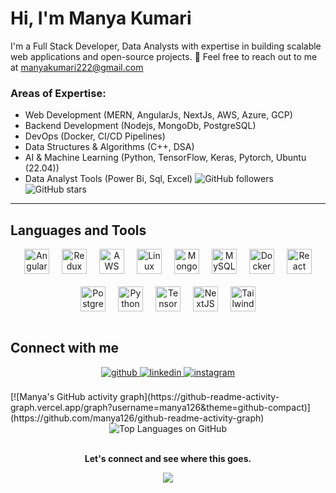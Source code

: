 # **Hi, I'm Manya Kumari**  
I'm a Full Stack Developer, Data Analysts with expertise in building scalable web applications and open-source projects. 📧 Feel free to reach out to me at manyakumari222@gmail.com   

### Areas of Expertise: 
- Web Development (MERN, AngularJs, NextJs, AWS, Azure, GCP)
- Backend Development (Nodejs, MongoDb, PostgreSQL)
- DevOps (Docker, CI/CD Pipelines)
- Data Structures & Algorithms (C++, DSA)
- AI & Machine Learning (Python, TensorFlow, Keras, Pytorch, Ubuntu (22.04))
- Data Analyst Tools (Power Bi, Sql, Excel)
![GitHub followers](https://img.shields.io/github/followers/manya126?label=Follow&style=social)
![GitHub stars](https://img.shields.io/github/stars/manya126?label=Stars&style=social)

---


## Languages and Tools  
<div align="center" style="display: flex; flex-wrap: wrap; justify-content: center; gap: 20px;">

  <img src="https://profilinator.rishav.dev/skills-assets/angularjs-original.svg" alt="Angular" height="40" />
  <img src="https://profilinator.rishav.dev/skills-assets/redux-original.svg" alt="Redux" height="40" />
  <img src="https://profilinator.rishav.dev/skills-assets/amazonwebservices-original-wordmark.svg" alt="AWS" height="40" />
  <img src="https://profilinator.rishav.dev/skills-assets/linux-original.svg" alt="Linux" height="40" />
  <img src="https://profilinator.rishav.dev/skills-assets/mongodb-original-wordmark.svg" alt="MongoDB" height="40" />
  <img src="https://profilinator.rishav.dev/skills-assets/mysql-original-wordmark.svg" alt="MySQL" height="40" />
  <img src="https://profilinator.rishav.dev/skills-assets/docker-original-wordmark.svg" alt="Docker" height="40" />
  <img src="https://profilinator.rishav.dev/skills-assets/react-original-wordmark.svg" alt="React" height="40" />
  <img src="https://profilinator.rishav.dev/skills-assets/postgresql-original-wordmark.svg" alt="PostgreSQL" height="40" />
  <img src="https://profilinator.rishav.dev/skills-assets/python-original.svg" alt="Python" height="40" />
  <img src="https://profilinator.rishav.dev/skills-assets/tensorflow-icon.svg" alt="TensorFlow" height="40" />
  <img src="https://profilinator.rishav.dev/skills-assets/nextjs.png" alt="NextJS" height="40" />
  <img src="https://profilinator.rishav.dev/skills-assets/tailwindcss.svg" alt="Tailwind CSS" height="40" />

</div>


<br/>  


## Connect with me  
<div align="center">
  <a href="https://github.com/manya126" target="_blank">
    <img src="https://img.shields.io/badge/github-%2324292e.svg?&style=for-the-badge&logo=github&logoColor=white" alt="github" style="margin-bottom: 5px;" />
  </a>
  <a href="https://www.linkedin.com/in/manya-kumari-7a1870238/" target="_blank">
    <img src="https://img.shields.io/badge/linkedin-%230077B5.svg?&style=for-the-badge&logo=linkedin&logoColor=white" alt="linkedin" style="margin-bottom: 5px;" />
  </a>
  <a href="https://www.instagram.com/manya_k_19/" target="_blank">
    <img src="https://img.shields.io/badge/instagram-%23E4405F.svg?&style=for-the-badge&logo=instagram&logoColor=white" alt="instagram" style="margin-bottom: 5px;" />
  </a>  
</div>
  
  

<br/>  
[![Manya's GitHub activity graph](https://github-readme-activity-graph.vercel.app/graph?username=manya126&theme=github-compact)](https://github.com/manya126/github-readme-activity-graph)

<div align="center">
  <img src="https://github-readme-stats.vercel.app/api/top-langs/?username=manya126&hide_border=true&layout=compact" alt="Top Languages on GitHub">
</div>

<br/>  

**<div align="center">Let's connect and see where this goes.</div>**  
  
<div align="center">
  <img src="https://komarev.com/ghpvc/?username=manya126&&style=flat-square" align="center" />
</div>

<br />
